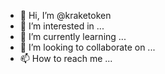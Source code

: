 - 👋 Hi, I’m @kraketoken
- 👀 I’m interested in ...
- 🌱 I’m currently learning ...
- 💞️ I’m looking to collaborate on ...
- 📫 How to reach me ...

<!---
kraketoken/kraketoken is a ✨ special ✨ repository because its `README.md` (this file) appears on your GitHub profile.
You can click the Preview link to take a look at your changes.
--->
